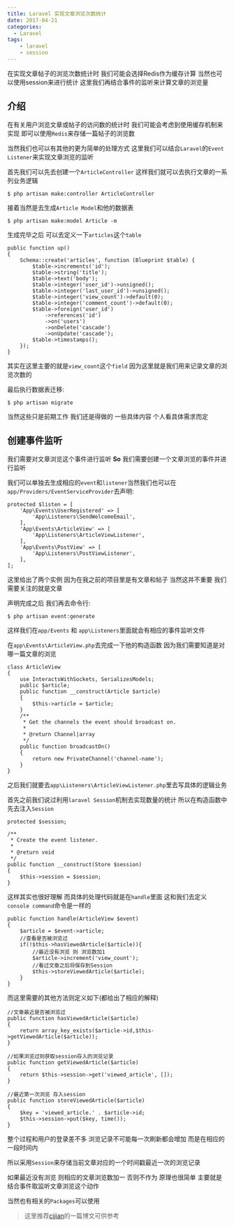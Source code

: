 ```yaml
---
title: Laravel 实现文章浏览次数统计
date: 2017-04-21
categories:
  - Laravel
tags:
    - laravel
    - session
---
```

在实现文章帖子的浏览次数统计时  我们可能会选择Redis作为缓存计算 当然也可以使用session来进行统计 
这里我们再结合事件的监听来计算文章的浏览量

## 介绍
在有关用户浏览文章或帖子的访问数的统计时 我们可能会考虑到使用缓存机制来实现 即可以使用`Redis`来存储一篇帖子的浏览数

当然我们也可以有其他的更为简单的处理方式 这里我们可以结合`Laravel`的`Event Listener`来实现文章浏览的监听

首先我们可以先去创建一个`ArticleController` 这样我们就可以去执行文章的一系列业务逻辑

```shell
$ php artisan make:controller ArticleController
```
接着当然是去生成`Article Model`和他的数据表
```shell
$ php artisan make:model Article -m
```
生成完毕之后 可以去定义一下`articles`这个`table`
```php?start_inline=1
public function up()
{
    Schema::create('articles', function (Blueprint $table) {
        $table->increments('id');
        $table->string('title');
        $table->text('body');
        $table->integer('user_id')->unsigned();
        $table->integer('last_user_id')->unsigned();
        $table->integer('view_count')->default(0);
        $table->integer('comment_count')->default(0);
        $table->foreign('user_id')
            ->references('id')
            ->on('users')
            ->onDelete('cascade')
            ->onUpdate('cascade');
        $table->timestamps();
    });
}
```

其实在这里主要的就是`view_count`这个`field` 因为这里就是我们用来记录文章的浏览次数的

最后执行数据表迁移:
```shell
$ php artisan migrate
```

当然这些只是前期工作 我们还是得做的 一些具体内容 个人看具体需求而定

## 创建事件监听
我们需要对文章浏览这个事件进行监听 **So** 我们需要创建一个文章浏览的事件并进行监听

我们可以单独去生成相应的`event`和`listener`当然我们也可以在`app/Providers/EventServiceProvider`去声明:

```php?start_inline=1
protected $listen = [
    'App\Events\UserRegistered' => [
        'App\Listeners\SendWelcomeEmail',
    ],
    'App\Events\ArticleView' => [
        'App\Listeners\ArticleViewListener',
    ],
    'App\Events\PostView' => [
        'App\Listeners\PostViewListener',
    ],
];
```
这里给出了两个实例  因为在我之前的项目里是有文章和帖子 当然这并不重要 我们需要关注的就是文章

声明完成之后 我们再去命令行:
```shell
$ php artisan event:generate
```
这样我们在`app/Events` 和 `app\Listeners`里面就会有相应的事件监听文件

在`app\Events\ArticleView.php`去完成一下他的构造函数 因为我们需要知道是对哪一篇文章的浏览
```php?start_inline=1
class ArticleView
{
    use InteractsWithSockets, SerializesModels;
    public $article;
    public function __construct(Article $article)
    {
        $this->article = $article;
    }
    /**
     * Get the channels the event should broadcast on.
     *
     * @return Channel|array
     */
    public function broadcastOn()
    {
        return new PrivateChannel('channel-name');
    }
}
```
之后我们就要去`app\Listeners\ArticleViewListener.php`里去写具体的逻辑业务

首先之前我们说过利用`laravel Session`机制去实现数量的统计 所以在构造函数中先去注入`Session`
```php?start_inline=1
protected $session;

/**
 * Create the event listener.
 *
 * @return void
 */
public function __construct(Store $session)
{
    $this->session = $session;
}
```
这样其实也很好理解 而具体的处理代码就是在`handle`里面 这和我们去定义`console command`命令是一样的
```php?start_inline=1
public function handle(ArticleView $event)
{
    $article = $event->article;
    //查看是否被浏览过
    if(!$this->hasViewedArticle($article)){
        //最近没有浏览 则 浏览数加1
        $article->increment('view_count');
        //看过文章之后将保存到Session
        $this->storeViewedArticle($article);
    }
}
```
而这里需要的其他方法则定义如下(都给出了相应的解释)
```php?start_inline=1
//文章最近是否被浏览过
public function hasViewedArticle($article)
{
    return array_key_exists($article->id,$this->getViewedArticle($article));
}

//如果浏览过则获取session存入的浏览记录
public function getViewedArticle($article)
{
    return $this->session->get('viewed_article', []);
}

//最近第一次浏览 存入session
public function storeViewedArticle($article)
{
    $key = 'viewed_article.' . $article->id;
    $this->session->put($key, time());
}
```
整个过程和用户的登录差不多  浏览记录不可能每一次刷新都会增加 而是在相应的一段时间内

所以采用`Session`来存储当前文章对应的一个时间戳最近一次的浏览记录

如果最近没有浏览 则相应的文章浏览数加一 否则不作为 原理也很简单 主要就是结合事件取监听文章浏览这个动作
 
当然也有相关的`Packages`可以使用 

> 这里推荐[cjjian](https://pigjian.com/article/laravel-visitor-registry)的一篇博文可供参考